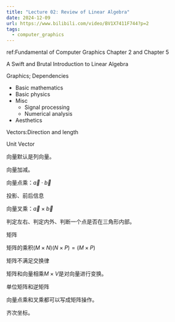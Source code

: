 ```yaml
---
title: "Lecture 02: Review of Linear Algebra"
date: 2024-12-09
url: https://www.bilibili.com/video/BV1X7411F744?p=2
tags:
  - computer_graphics
---
```


ref:Fundamental of Computer Graphics Chapter 2 and Chapter 5

A Swift and Brutal Introduction to Linear Algebra

Graphics; Dependencies

- Basic mathematics
- Basic physics
- Misc
  - Signal processing
  - Numerical analysis
- Aesthetics

Vectors:Direction and length

Unit Vector

向量默认是列向量。

向量加减。

向量点乘：$\vec{a}\cdot\vec{b}$

投影、前后信息

向量叉乘：$\vec{a}\times\vec{b}$

判定左右、判定内外、判断一个点是否在三角形内部。

矩阵

矩阵的乘积$(M\times N)(N\times P)=(M\times P)$

矩阵不满足交换律

矩阵和向量相乘$M\times V$是对向量进行变换。

单位矩阵和逆矩阵

向量点乘和叉乘都可以写成矩阵操作。

齐次坐标。
